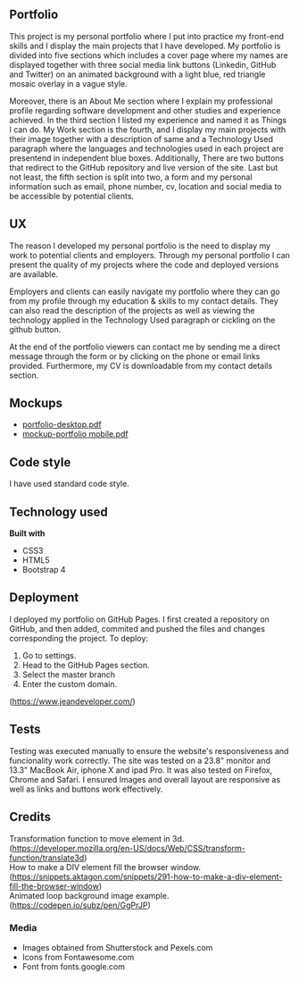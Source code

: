 ## Portfolio
This project is my personal portfolio where I put into practice my front-end skills and I display the main projects that I have developed. My portfolio is divided into five sections which includes a cover page where my 
names are displayed together with three social media link buttons (Linkedin, GitHub and Twitter) on an animated background with a light blue, red triangle mosaic overlay in a vague style.  

Moreover, there is an About Me section where I explain my professional profile regarding software development and other studies and experience achieved. In the third section I listed my experience and named it as Things I can do. 
My Work section is the fourth, and I display my main projects with their image together with a description of same and a Technology Used paragraph where the languages and technologies used in each project are presentend in independent 
blue boxes. Additionally, There are two buttons that redirect to the GitHub repository and live version of the site. Last but not least, the fifth section is split into two, a form and my personal information such as 
email, phone number, cv, location and social media to be accessible by potential clients.  

## UX
The reason I developed my personal portfolio is the need to display my work to potential clients and employers. Through my personal portfolio I can present the quality of my projects where the code and deployed versions 
are available.  

Employers and clients can easily navigate my portfolio where they can go from my profile through my education & skills to my contact details. They can also read the description of the projects as well as viewing the technology applied in the Technology Used 
paragraph or cickling on the github button. 

At the end of the portfolio viewers can contact me by sending me a direct message through the form or by clicking on the phone or email links provided. Furthermore, my CV is downloadable from my contact details section.  

## Mockups
* [portfolio-desktop.pdf](https://github.com/Jeanca7/portfolio/files/3065376/portfolio-desktop.pdf)
* [mockup-portfolio mobile.pdf](https://github.com/Jeanca7/portfolio/files/3073428/mockup-portfolio.mobile.pdf)  

## Code style
I have used standard code style.

## Technology used
<b>Built with</b>
* CSS3
* HTML5
* Bootstrap 4  

## Deployment
I deployed my portfolio on GitHub Pages. I first created a repository on GitHub, and then added, commited and pushed the files and changes corresponding the project. 
To deploy:  
1. Go to settings.
2. Head to the GitHub Pages section.  
3. Select the master branch
4. Enter the custom domain. 

(https://www.jeandeveloper.com/)

## Tests
Testing was executed manually to ensure the website's responsiveness and funcionality work correctly. The site was tested on a 23.8" monitor and 13.3" MacBook Air, iphone X and ipad Pro. 
It was also tested on Firefox, Chrome and Safari. I ensured Images and overall layout are responsive as well as links and buttons work effectively.  

## Credits
 Transformation function to move element in 3d. (https://developer.mozilla.org/en-US/docs/Web/CSS/transform-function/translate3d)  
 How to make a DIV element fill the browser window. (https://snippets.aktagon.com/snippets/291-how-to-make-a-div-element-fill-the-browser-window)  
 Animated loop background image example. (https://codepen.io/subz/pen/GgPrJP)    
 
### Media
* Images obtained from Shutterstock and Pexels.com  
* Icons from Fontawesome.com  
* Font from fonts.google.com
    